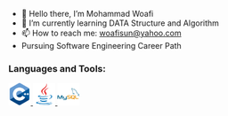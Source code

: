 - 👋 Hello there, I’m Mohammad Woafi
- 🌱 I’m currently learning DATA Structure and Algorithm 
- 📫 How to reach me: woafisun@yahoo.com
- Pursuing Software Engineering Career Path

<h3 align="left">Languages and Tools:</h3>
<p align="left"> <a href="https://www.w3schools.com/cpp/" target="_blank" rel="noreferrer"> <img src="https://raw.githubusercontent.com/devicons/devicon/master/icons/cplusplus/cplusplus-original.svg" alt="cplusplus" width="40" height="40"/> </a> <a href="https://www.java.com" target="_blank" rel="noreferrer"> <img src="https://raw.githubusercontent.com/devicons/devicon/master/icons/java/java-original.svg" alt="java" width="40" height="40"/> </a> <a href="https://www.mysql.com/" target="_blank" rel="noreferrer"> <img src="https://raw.githubusercontent.com/devicons/devicon/master/icons/mysql/mysql-original-wordmark.svg" alt="mysql" width="40" height="40"/> </a> </p>
<!---
woafi/woafi is a ✨ special ✨ repository because its `README.md` (this file) appears on your GitHub profile.
You can click the Preview link to take a look at your changes.
--->
